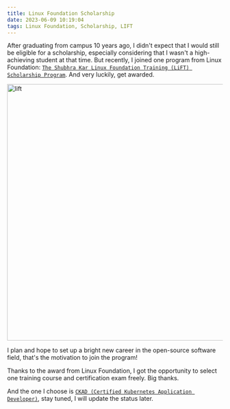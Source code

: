 ```yaml
---
title: Linux Foundation Scholarship
date: 2023-06-09 10:19:04
tags: Linux Foundation, Scholarship, LIFT
---
```


After graduating from campus 10 years ago, I didn't expect that I would still be eligible for a scholarship, especially considering that I wasn't a high-achieving student at that time. But recently, I joined one program from Linux Foundation: [`The Shubhra Kar Linux Foundation Training (LiFT) Scholarship Program`](https://www.linuxfoundation.org/about/lift-scholarships). And very luckily, get awarded. 

<img src="/images/lift-scholarship.png" title="lift" width="800px" height="600px">

I plan and hope to set up a bright new career in the open-source software field, that's the motivation to join the program! 

Thanks to the award from Linux Foundation, I got the opportunity to select one training course and certification exam freely. Big thanks. 

And the one I choose is [`CKAD (Certified Kubernetes Application Developer)`](https://training.linuxfoundation.org/certification/certified-kubernetes-application-developer-ckad/), stay tuned, I will update the status later. 
